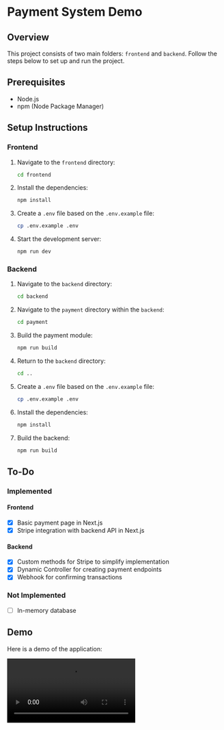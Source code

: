 # Payment System Demo

## Overview

This project consists of two main folders: `frontend` and `backend`. Follow the steps below to set up and run the project.

## Prerequisites

- Node.js
- npm (Node Package Manager)

## Setup Instructions

### Frontend

1. Navigate to the `frontend` directory:

   ```bash
   cd frontend
   ```

2. Install the dependencies:

   ```bash
   npm install
   ```

3. Create a `.env` file based on the `.env.example` file:

   ```bash
   cp .env.example .env
   ```

4. Start the development server:
   ```bash
   npm run dev
   ```

### Backend

1. Navigate to the `backend` directory:

   ```bash
   cd backend
   ```

2. Navigate to the `payment` directory within the `backend`:

   ```bash
   cd payment
   ```

3. Build the payment module:

   ```bash
   npm run build
   ```

4. Return to the `backend` directory:

   ```bash
   cd ..
   ```

5. Create a `.env` file based on the `.env.example` file:

   ```bash
   cp .env.example .env
   ```

6. Install the dependencies:

   ```bash
   npm install
   ```

7. Build the backend:
   ```bash
   npm run build
   ```

## To-Do

### Implemented

#### Frontend

- [x] Basic payment page in Next.js
- [x] Stripe integration with backend API in Next.js

#### Backend

- [x] Custom methods for Stripe to simplify implementation
- [x] Dynamic Controller for creating payment endpoints
- [x] Webhook for confirming transactions

### Not Implemented

- [ ] In-memory database

## Demo

Here is a demo of the application:

<video controls src="assets/demo.mp4" title="Title"></video>

